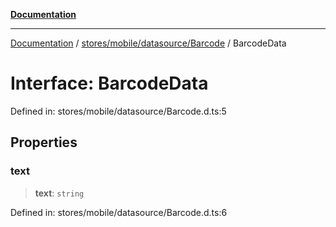 [**Documentation**](../../../../../index.md)

***

[Documentation](../../../../../index.md) / [stores/mobile/datasource/Barcode](../index.md) / BarcodeData

# Interface: BarcodeData

Defined in: stores/mobile/datasource/Barcode.d.ts:5

## Properties

### text

> **text**: `string`

Defined in: stores/mobile/datasource/Barcode.d.ts:6
